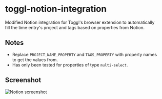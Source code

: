 # toggl-notion-integration

Modified Notion integration for Toggl's browser extension to automatically fill the time entry's project and tags based on properties from Notion.

## Notes

- Replace `PROJECT_NAME_PROPERTY` and `TAGS_PROPERTY` with property names to get the values from.
- Has only been tested for properties of type `multi-select`.

## Screenshot

![Notion screenshot](https://i.imgur.com/IJjzkdi.png)
